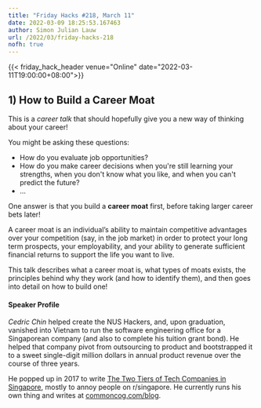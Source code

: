 ```yaml
---
title: "Friday Hacks #218, March 11"
date: 2022-03-09 18:25:53.167463
author: Simon Julian Lauw
url: /2022/03/friday-hacks-218
nofh: true
---
```


{{< friday_hack_header
    venue="Online"
    date="2022-03-11T19:00:00+08:00">}}


## 1) How to Build a Career Moat

This is a _career talk_ that should hopefully give you a new way of thinking about your career! 

You might be asking these questions: 
- How do you evaluate job opportunities? 
- How do you make career decisions when you're still learning your strengths, when you don't know what you like, and when you can't predict the future? 
-  ...

One answer is that you build a **career moat** first, before taking larger career bets later! 

A career moat is an individual’s ability to maintain competitive advantages over your competition (say, in the job market) in order to protect your long term prospects, your employability, and your ability to generate sufficient financial returns to support the life you want to live. 

This talk describes what a career moat is, what types of moats exists, the principles behind why they work (and how to identify them), and then goes into detail on how to build one!

#### Speaker Profile

_Cedric Chin_ helped create the NUS Hackers, and, upon graduation, vanished into Vietnam to run the software engineering office for a Singaporean company (and also to complete his tuition grant bond). He helped that company pivot from outsourcing to product and bootstrapped it to a sweet single-digit million dollars in annual product revenue over the course of three years. 

He popped up in 2017 to write [The Two Tiers of Tech Companies in Singapore](https://www.reddit.com/r/singapore/comments/70yvtx/the_two_tiers_of_singapores_tech_companies/), mostly to annoy people on r/singapore. He currently runs his own thing and writes at [commoncog.com/blog](https://commoncog.com/blog/).

